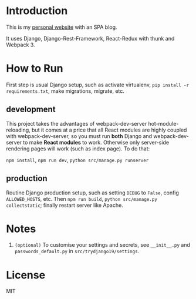 # Introduction
This is my [personal website](http://18.217.100.253/) with an SPA blog.

It uses Django, Django-Rest-Framework, React-Redux with thunk and Webpack 3. 


# How to Run
First step is usual Django setup, such as activate virtualenv, `pip install -r requirements.txt`, make migrations, migrate, etc.

## development
This project takes the advantages of webpack-dev-server hot-module-reloading, but it comes at a price that all React modules are highly coupled with webpack-dev-server, so you must run **both** Django and webpack-dev-server to make **React modules** to work. Otherwise only server-side rendering pages will work (such as index page). To do that:

`npm install`, `npm run dev`, `python src/manage.py runserver`

## production
Routine Django production setup, such as setting `DEBUG` to `False`, config `ALLOWED_HOSTS`, etc. Then `npm run build`, `python src/manage.py collectstatic`; finally restart server like Apache.

# Notes
1. `(optional)` To customise your settings and secrets, see `__init__.py` and `passwords_default.py` in `src/trydjango19/settings`. 

# License
MIT
